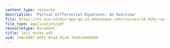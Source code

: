 ```yaml
---
content_type: resource
description: 'Partial Differential Equations: An Overview'
file: https://ol-ocw-studio-app-qa.s3.amazonaws.com/courses/16-920j-numerical-methods-for-partial-differential-equations-sma-5212-spring-2003/7ebc9467e6f581add1c676e0ceb93b89_lec1_notes.pdf
file_type: application/pdf
resourcetype: Document
title: lec1_notes.pdf
uid: 7ebc9467-e6f5-81ad-d1c6-76e0ceb93b89
---
```

